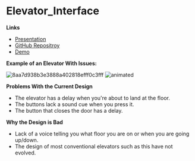 # Elevator_Interface

**Links**
- [Presentation](https://hsaeed20.github.io/Elevator_Interface/)
- [GitHub Repositroy](https://github.com/hsaeed20/Elevator_Interface)
- [Demo]()

**Example of an Elevator With Issues:**


![8aa7d938b3e3888a402818efff0c3fff](https://user-images.githubusercontent.com/44040174/65103112-d005bb80-d992-11e9-8de1-4a1b387213c4.jpg)
![animated](https://user-images.githubusercontent.com/44040174/65102880-1f97b780-d992-11e9-8108-982cd6f3a177.GIF)

**Problems With the Current Design**
- The elevator has a delay when you're about to land at the floor. 
- The buttons lack a sound cue when you press it. 
- The button that closes the door has a delay. 

**Why the Design is Bad**
- Lack of a voice telling you what floor you are on or when you are going up/down.
- The design of most conventional elevators such as this have not evolved. 
